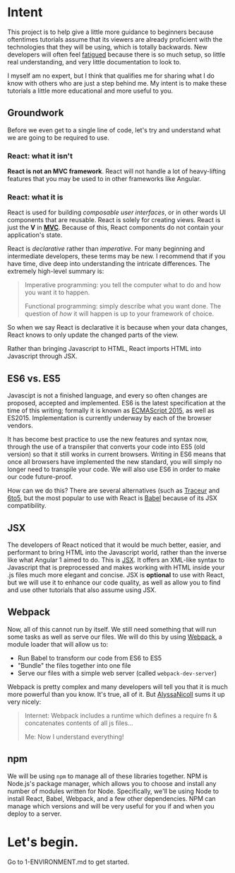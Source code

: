 # Intent

This project is to help give a little more guidance to beginners because oftentimes tutorials assume that its viewers are already proficient with the technologies that they will be using, which is totally backwards. New developers will often feel [fatigued](https://medium.com/@ericclemmons/javascript-fatigue-48d4011b6fc4) because there is so much setup, so little real understanding, and very little documentation to look to. 

I myself am no expert, but I think that qualifies me for sharing what I do know with others who are just a step behind me. My intent is to make these tutorials a little more educational and more useful to you. 

## Groundwork

Before we even get to a single line of code, let's try and understand what we are going to be required to use. 

### React: what it isn't 

**React is not an MVC framework**. React will not handle a lot of heavy-lifting features that you may be used to in other frameworks like Angular.

### React: what it is

React is used for building _composable user interfaces_, or in other words UI components that are reusable. React is solely for creating views. React is just the **V** in [**MVC**](https://en.wikipedia.org/wiki/Model%E2%80%93view%E2%80%93controller). Because of this, React components do not contain your application's state. 

React is _declarative_ rather than _imperative_. For many beginning and intermediate developers, these terms may be new. I recommend that if you have time, dive deep into understanding the intricate differences. The extremely high-level summary is:

> Imperative programming: you tell the computer what to do and how you want it to happen.
> 
> Functional programming: simply describe what you want done. The question of _how_ it will happen is up to your framework of choice.

So when we say React is declarative it is because when your data changes, React knows to only update the changed parts of the view.

Rather than bringing Javascript to HTML, React imports HTML into Javascript through JSX. 

## ES6 vs. ES5

Javascipt is not a finished language, and every so often changes are proposed, accepted and implemented. ES6 is the latest specification at the time of this writing; formally it is known as [ECMAScript 2015](http://www.ecma-international.org/ecma-262/6.0/), as well as ES2015. Implementation is currently underway by each of the browser vendors. 

It has become best practice to use the new features and syntax now, through the use of a transpiler that converts your code into ES5 (old version) so that it still works in current browsers. Writing in ES6 means that once all browsers have implemented the new standard, you will simply no longer need to transpile your code. We will also use ES6 in order to make our code future-proof. 

How can we do this? There are several alternatives (such as [Traceur](https://github.com/google/traceur-compiler) and [6to5](https://www.npmjs.com/package/6to5), but the most popular to use with React is [Babel](https://babeljs.io/) because of its JSX compatibility. 

## JSX
The developers of React noticed that it would be much better, easier, and performant to bring HTML into the Javascript world, rather than the inverse like what Angular 1 aimed to do. This is [JSX](http://buildwithreact.com/tutorial/jsx). It offers an XML-like syntax to Javascript that is preprocessed and makes working with HTML inside your .js files much more elegant and concise. JSX is **optional** to use with React, but we will use it to enhance our code quality, as well as allow you to find and use other tutorials that also assume using JSX. 

## Webpack

Now, all of this cannot run by itself. We still need something that will run some tasks as well as serve our files. We will do this by using [Webpack](https://webpack.github.io/), a module loader that will allow us to:
 
 - Run Babel to transform our code from ES6 to ES5
 - "Bundle" the files together into one file
 - Serve our files with a simple web server (called `webpack-dev-server`)
 
 Webpack is pretty complex and many developers will tell you that it is much more powerful than you know. It's true, all of it. But [AlyssaNicoll](https://twitter.com/AlyssaNicoll/status/697979531261566976) sums it up very nicely:
 
> Internet: Webpack includes a runtime which defines a require fn & concatenates contents of all js files...
>  
>  Me: Now I understand everything!

## npm

We will be using `npm` to manage all of these libraries together. NPM is Node.js's package manager, which allows you to choose and install any number of modules written for Node. Specifically, we'll be using Node to install React, Babel, Webpack, and a few other dependencies. NPM can manage which versions and will be very useful for you if and when you deploy to a server.
 
 # Let's begin. 
 
 Go to 1-ENVIRONMENT.md to get started. 
